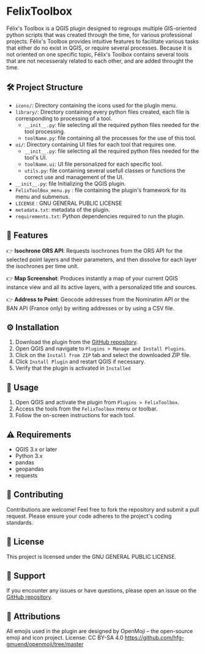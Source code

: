 # FelixToolbox

Félix's Toolbox is a QGIS plugin designed to regroups multiple GIS-oriented python scripts that was created through the time, for various professional projects. 
Félix's Toolbox provides intuitive features to facilitate various tasks that either do no exist in QGIS, or require several processes.
Because it is not oriented on one specific topic, Félix's Toolbox contains several tools that are not necesseraly related to each other, and are added throught the time.

## 🛠 Project Structure

- `icons/`: Directory containing the icons used for the plugin menu.
- `library/`: Directory containing every python files created, each file is corresponding to processing of a tool.
  - `__init__.py`: file selecting all the required python files needed for the tool processing.
  - `toolName.py`: file containing all the processes for the use of this tool.
- `ui/`: Directory containing UI files for each tool that requires one.
  - `__init__.py`: file selecting all the required python files needed for the tool's UI.
  - `toolName.ui`: UI file personalized for each specific tool.
  - `utils.py`: file containing several usefull classes or functions the correct use and management of the UI.
- `__init__.py`: file Initializing the QGIS plugin.
- `FelixToolBox_menu.py` : file containing the plugin's framework for its menu and submenus.
- `LICENSE` : GNU GENERAL PUBLIC LICENSE
- `metadata.txt`: metadata of the plugin.
- `requirements.txt`: Python dependencies required to run the plugin.

## 🎁 Features

👉 **Isochrone ORS API**: Requests isochrones from the ORS API for the selected point layers and their parameters, and then dissolve for each layer the isochrones per time unit.

👉 **Map Screenshot**: Produces instantly a map of your current QGIS instance view and all its active layers, with a personalized title and sources.

👉 **Address to Point**: Geocode addresses from the Nominatim API or the BAN API (France only) by writing addresses or by using a CSV file.

## ⚙️ Installation 

1. Download the plugin from the [GitHub repository](https://github.com/your-repo/FelixToolbox).
2. Open QGIS and navigate to `Plugins > Manage and Install Plugins`.
3. Click on the `Install from ZIP` tab and select the downloaded ZIP file.
4. Click `Install Plugin` and restart QGIS if necessary.
5. Verify that the plugin is activated in `Installed`

## 🌵 Usage

1. Open QGIS and activate the plugin from `Plugins > FelixToolbox`.
2. Access the tools from the `FelixToolbox` menu or toolbar.
3. Follow the on-screen instructions for each tool.

## ⚠️ Requirements

- QGIS 3.x or later
- Python 3.x
- pandas
- geopandas
- requests

## 🎉 Contributing

Contributions are welcome! Feel free to fork the repository and submit a pull request. Please ensure your code adheres to the project's coding standards. 

## 📜 License

This project is licensed under the GNU GENERAL PUBLIC LICENSE.

## 🔧 Support

If you encounter any issues or have questions, please open an issue on the [GitHub repository](https://github.com/EwStinky/FelixToolbox).

## 📢 Attributions

All emojis used in the plugin are designed by OpenMoji – the open-source emoji and icon project. License: CC BY-SA 4.0
https://github.com/hfg-gmuend/openmoji/tree/master


